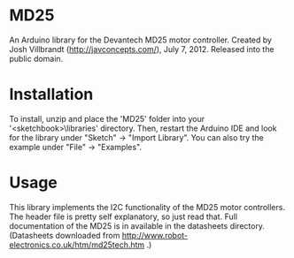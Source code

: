 MD25
====

An Arduino library for the Devantech MD25 motor controller. Created by Josh Villbrandt (http://javconcepts.com/), July 7, 2012. Released into the public domain.

# Installation

To install, unzip and place the 'MD25' folder into your '\<sketchbook\>\libraries' directory. Then, restart the Arduino IDE and look for the library under "Sketch" -> "Import Library". You can also try the example under "File" -> "Examples".


# Usage

This library implements the I2C functionality of the MD25 motor controllers. The header file is pretty self explanatory, so just read that. Full documentation of the MD25 is in available in the datasheets directory. (Datasheets downloaded from http://www.robot-electronics.co.uk/htm/md25tech.htm .)
